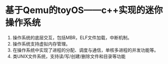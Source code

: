 # 基于Qemu的toyOS——c++实现的迷你操作系统

1. 操作系统的底层交互，包括MBR，ELF文件加载，中断机制。
2. 操作系统支持虚拟内存管理。
3. 在操作系统中实现了进程的分配、调度与通信，单核多进程的并发功能等。
4. 类UNIX文件系统，支持读/写/创建/删除文件和目录等功能
